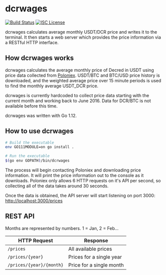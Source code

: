 # dcrwages

[![Build Status](https://travis-ci.org/jholdstock/dcrwages.png?branch=master)](https://travis-ci.org/jholdstock/dcrwages)
[![ISC License](http://img.shields.io/badge/license-ISC-blue.svg)](http://copyfree.org)

dcrwages calculates average monthly USDT/DCR price and writes it to the terminal.
It then starts a web server which provides the price information via a RESTful HTTP interface.

## How dcrwages works

dcrwages calculates the average monthly price of Decred in USDT using price data
collected from [Poloniex](https://poloniex.com). USDT/BTC and BTC/USD price history
is downloaded, and the weighted average price over 15 minute periods is used to find
the monthly average USDT_DCR price.

dcrwages is currently hardcoded to collect price data starting with the current
month and working back to June 2016.
Data for DCR/BTC is not available before this time.

dcrwages was written with Go 1.12.

## How to use dcrwages

```bash
# Build the executable
env GO111MODULE=on go install .

# Run the executable
$(go env GOPATH)/bin/dcrwages
```

The process will begin contacting Poloniex and downloading price information.
It will print the price information out to the console as it downloads.
Poloniex only allows 6 HTTP requests on it's API per second, so collecting
all of the data takes around 30 seconds.

Once the data is obtained, the API server will start listening on port 3000:
<http://localhost:3000/prices>

## REST API

Months are represented by numbers. 1 = Jan, 2 = Feb...

| HTTP Request            | Response                 |
|-------------------------|--------------------------|
| `/prices`               | All available prices     |
| `/prices/{year}`        | Prices for a single year |
| `/prices/{year}/{month}`| Price for a single month |

